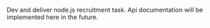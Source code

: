 Dev and deliver node.js recruitment task. 
Api documentation will be implemented here in the future.
